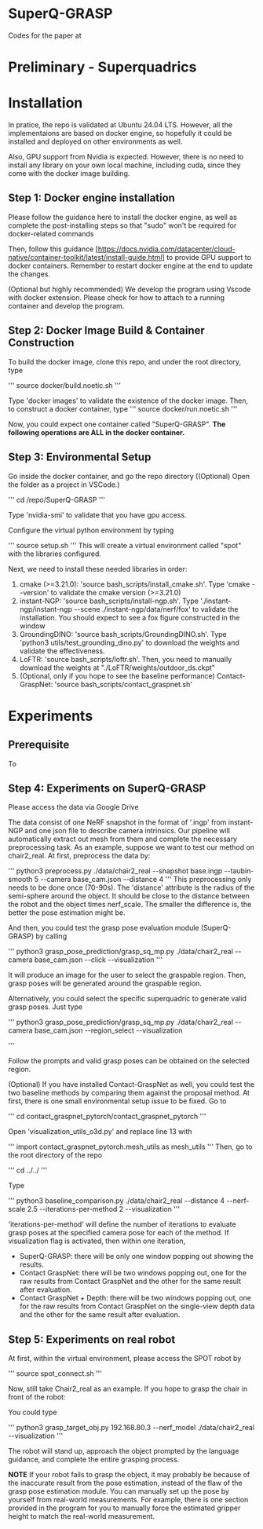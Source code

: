 # SuperQ-GRASP
Codes for the paper at 

# Preliminary - Superquadrics

# Installation
In pratice, the repo is validated at Ubuntu 24.04 LTS. However, all the implementaions are based on docker engine, so hopefully it could be installed and deployed on other environments as well.

Also, GPU support from Nvidia is expected. However, there is no need to install any library on your own local machine, including cuda, since they come with the docker image building. 

## Step 1: Docker engine installation
Please follow the guidance here to install the docker engine, as well as complete the post-installing steps so that "sudo" won't be required for docker-related commands

Then, follow this guidance [https://docs.nvidia.com/datacenter/cloud-native/container-toolkit/latest/install-guide.html] to provide GPU support to docker containers. Remember to restart docker engine at the end to update the changes. 

(Optional but highly recommended) We develop the program using Vscode with docker extension. Please check  for how to attach to a running container and develop the program. 

## Step 2: Docker Image Build & Container Construction
To build the docker image, clone this repo, and under the root directory, type

'''
source docker/build.noetic.sh
'''

Type 'docker images' to validate the existence of the docker image. Then, to construct a docker container, type
'''
source docker/run.noetic.sh
'''

Now, you could expect one container called "SuperQ-GRASP". **The following operations are ALL in the docker container.**

## Step 3: Environmental Setup
Go inside the docker container, and go the repo directory ((Optional) Open the folder as a project in VSCode.)

'''
cd /repo/SuperQ-GRASP
'''

Type 'nvidia-smi' to validate that you have gpu access. 

Configure the virtual python environment by typing

'''
source setup.sh
'''
This will create a virtual environment called "spot" with the libraries configured. 

Next, we need to install these needed libraries in order:
<ol>
	<li>cmake (>=3.21.0): 'source bash_scripts/install_cmake.sh'. Type 'cmake --version' to validate the cmake version (>=3.21.0)</li>
	<li>instant-NGP: 'source bash_scripts/install-ngp.sh'. Type './instant-ngp/instant-ngp --scene ./instant-ngp/data/nerf/fox' to validate the installation. You should expect to see a fox figure constructed in the window </li>
	<li>GroundingDINO: 'source bash_scripts/GroundingDINO.sh'. Type 'python3 utils/test_grounding_dino.py' to download the weights and validate the effectiveness. </li>
	<li>LoFTR: 'source bash_scripts/loftr.sh'. Then, you need to manually download the weights at "./LoFTR/weights/outdoor_ds.ckpt" </li>
	<li>(Optional, only if you hope to see the baseline performance) Contact-GraspNet: 'source bash_scripts/contact_graspnet.sh'</li>
</ol>

# Experiments
## Prerequisite
To 
## Step 4: Experiments on SuperQ-GRASP
Please access the data via Google Drive

The data consist of one NeRF snapshot in the format of '.ingp' from instant-NGP and one json file to describe camera intrinsics. Our pipeline will automatically extract out mesh from them and complete the necessary preprocessing task. As an example, suppose we want to test our method on chair2_real. At first, preprocess the data by:

'''
python3 preprocess.py ./data/chair2_real --snapshot base.ingp --taubin-smooth 5 --camera base_cam.json --distance 4
'''
This preprocessing only needs to be done once (70-90s). The 'distance' attribute is the radius of the semi-sphere around the object. It should be close to the distance between the robot and the object times nerf_scale. The smaller the difference is, the better the pose estimation might be. 

And then, you could test the grasp pose evaluation module (SuperQ-GRASP) by calling

'''
python3 grasp_pose_prediction/grasp_sq_mp.py ./data/chair2_real --camera base_cam.json --click --visualization
'''

It will produce an image for the user to select the graspable region. Then, grasp poses will be generated around the graspable region.

Alternatively, you could select the specific superquadric to generate valid grasp poses. Just type

'''
python3 grasp_pose_prediction/grasp_sq_mp.py ./data/chair2_real --camera base_cam.json --region_select --visualization

'''

Follow the prompts and valid grasp poses can be obtained on the selected region. 

(Optional) If you have installed Contact-GraspNet as well, you could test the two baseline methods by comparing them against the proposal method. At first, there is one small environmental setup issue to be fixed. Go to 

'''
cd contact_graspnet_pytorch/contact_graspnet_pytorch
'''

Open 'visualization_utils_o3d.py' and replace line 13 with

'''
import contact_graspnet_pytorch.mesh_utils as mesh_utils
'''
Then, go to the root directory of the repo

'''
cd ../../
'''

Type

'''
python3 baseline_comparison.py ./data/chair2_real --distance 4 --nerf-scale 2.5 --iterations-per-method 2 --visualization
'''

'iterations-per-method' will define the number of iterations to evaluate grasp poses at the specified camera pose for each of the method. If visualization flag is activated, then within one iteration, 

<ul>
	<li>SuperQ-GRASP: there will be only one window popping out showing the results. 
	<li>Contact GraspNet: there will be two windows popping out, one for the raw results from Contact GraspNet and the other for the same result after evaluation. </li>
	<li>Contact GraspNet + Depth: there will be two windows popping out, one for the raw results from Contact GraspNet on the single-view depth data and the other for the same result after evaluation. </li>
</ul>


## Step 5: Experiments on real robot

At first, within the virtual environment, please access the SPOT robot by 

'''
source spot_connect.sh
'''

Now, still take Chair2_real as an example. If you hope to grasp the chair in front of the robot:

You could type 

'''
python3 grasp_target_obj.py 192.168.80.3 --nerf_model ./data/chair2_real --visualization
'''

The robot will stand up, approach the object prompted by the language guidance, and complete the entire grasping process. 

**NOTE** If your robot fails to grasp the object, it may probably be because of the inaccurate result from the pose estimation, instead of the flaw of the grasp pose estimation module. You can manually set up the pose by yourself from real-world measurements. For example, there is one section provided in the program for you to manually force the estimated gripper height to match the real-world measurement. 


